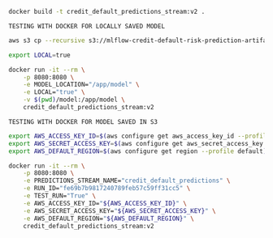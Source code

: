 ```bash
docker build -t credit_default_predictions_stream:v2 .
```

```TESTING WITH DOCKER FOR LOCALLY SAVED MODEL```

```bash
aws s3 cp --recursive s3://mlflow-credit-default-risk-prediction-artifact-store-v2/fe69b7b9817240789feb57c59ff31cc5/artifacts/ model
```

```bash
export LOCAL=true
```

```bash
docker run -it --rm \
    -p 8080:8080 \
    -e MODEL_LOCATION="/app/model" \
    -e LOCAL="true" \
    -v $(pwd)/model:/app/model \
    credit_default_predictions_stream:v2
```

```TESTING WITH DOCKER FOR MODEL SAVED IN S3```

```bash
export AWS_ACCESS_KEY_ID=$(aws configure get aws_access_key_id --profile default)
export AWS_SECRET_ACCESS_KEY=$(aws configure get aws_secret_access_key --profile default)
export AWS_DEFAULT_REGION=$(aws configure get region --profile default)
```

```bash
docker run -it --rm \
    -p 8080:8080 \
    -e PREDICTIONS_STREAM_NAME="credit_default_predictions" \
    -e RUN_ID="fe69b7b9817240789feb57c59ff31cc5" \
    -e TEST_RUN="True" \
    -e AWS_ACCESS_KEY_ID="${AWS_ACCESS_KEY_ID}" \
    -e AWS_SECRET_ACCESS_KEY="${AWS_SECRET_ACCESS_KEY}" \
    -e AWS_DEFAULT_REGION="${AWS_DEFAULT_REGION}" \
    credit_default_predictions_stream:v2
```